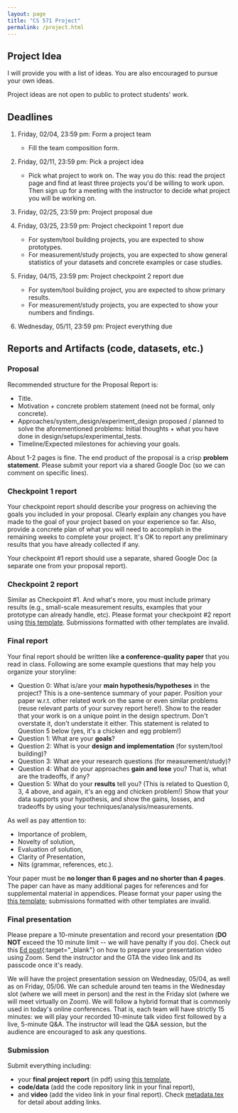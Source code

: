 ```yaml
---
layout: page
title: "CS 571 Project"
permalink: /project.html
---
```




## Project Idea

I will provide you with a list of ideas. You are also encouraged to
pursue your own ideas.

Project ideas are not open to public to protect students' work.  



## Deadlines

1. Friday, 02/04, 23:59 pm: Form a project team
	
	* Fill the team composition form.

2. Friday, 02/11, 23:59 pm: Pick a project idea
	
	* Pick what project to work on. The way you do this: read the project page and find at least three projects you'd be willing to work upon. Then sign up for a meeting with the instructor to decide what project you will be working on. 

3. Friday, 02/25, 23:59 pm: Project proposal due
	

4. Friday, 03/25, 23:59 pm: Project checkpoint 1 report due
	
	* For system/tool building projects, you are expected to show prototypes.
	* For measurement/study projects, you are expected to show general statistics of your datasets and concrete examples or case studies.

5. Friday, 04/15, 23:59 pm: Project checkpoint 2 report due

	* For system/tool building project, you are expected to show primary results.
	* For measurement/study projects, you are expected to show your numbers and findings.

6. Wednesday, 05/11, 23:59 pm: Project everything due


## Reports and Artifacts (code, datasets, etc.)

### Proposal

Recommended structure for the Proposal Report is:

* Title.
* Motivation + concrete problem statement (need not be formal, only concrete).
* Approaches/system_design/experiment_design proposed / planned to solve the aforementioned
problems: Initial thoughts + what you have done in design/setups/experimental_tests.
* Timeline/Expected milestones for achieving your goals.


About 1-2 pages is fine.
The end product of the proposal is a crisp **problem statement**. Please
submit your report via a shared Google Doc (so we can comment on
specific lines). 


### Checkpoint 1 report

Your checkpoint report should describe your progress on achieving the
goals you included in your proposal. Clearly explain any changes you
have made to the goal of your project based on your experience so
far. Also, provide a concrete plan of what you will need to
accomplish in the remaining weeks to complete your project. It's OK
to report any preliminary results that you have already collected if any. 

Your checkpoint #1 report should use a separate, shared Google Doc (a
separate one from your proposal report). 


### Checkpoint 2 report

Similar as Checkpoint #1. And what's more, you must include primary
results (e.g., small-scale measurement results, examples that your
prototype can already handle, etc). Please format your checkpoint #2
report using [this template](https://github.com/tddg/cs571_report_latex_template). 
Submissions formatted with other templates are invalid. 


### Final report

Your final report should be written like **a conference-quality paper** 
that you read in class. 
Following are some example questions that may help you organize your storyline:

* Question 0: What is/are your **main hypothesis/hypotheses** in the project? This is a one-sentence summary of your paper. Position your paper w.r.t. other related work on the same or even similar problems (reuse relevant parts of your survey report here!). Show to the reader that your work is on a unique point in the design spectrum. Don't overstate it, don't understate it either. This statement is related to Question 5 below (yes, it's a chicken and egg problem!)
* Question 1: What are your **goals**?
* Question 2: What is your **design and implementation** (for system/tool building)?
* Question 3: What are your research questions (for measurement/study)?
* Question 4: What do your approaches **gain and lose** you? That is, what are the tradeoffs, if any?
* Question 5: What do your **results** tell you? (This is related to Question 0, 3, 4 above, and again, it's an egg and chicken problem!) Show that your data supports your hypothesis, and show the gains, losses, and tradeoffs by using your techniques/analysis/measurements.

As well as pay attention to:

* Importance of problem,
* Novelty of solution,
* Evaluation of solution,
* Clarity of Presentation,
* Nits (grammar, references, etc.).

Your paper must be **no longer than 6 pages and no shorter than 4 pages**. The paper
can have as many additional pages for references and for supplemental material 
in appendices. 
Please format your paper using the [this template](https://github.com/tddg/cs571_report_latex_template); submissions formatted with other templates are invalid.



### Final presentation

Please prepare a 10-minute presentation and record your presentation (**DO NOT** exceed the 10 minute limit -- we will have penalty if you do). Check out this [Ed post](https://edstem.org/us/courses/16157/discussion/1411792){:target="\_blank"} on how to prepare your presentation video using Zoom. 
Send the instructor and the GTA the video link and its passcode once it's ready. 

We will have the project presentation session on Wednesday, 05/04, as
well as on Friday, 05/06.  We can schedule around ten teams in the
Wednesday slot (where we will meet in person) and the rest in the
Friday slot (where we will meet virtually on Zoom). 
We will follow a hybrid format that is commonly used in today's
online conferences.
That is, each team will have strictly 15 minutes: we will play your
recorded 10-minute talk video first followed by a live, 5-minute Q&A.
The instructor will lead the Q&A session, but the audience are
encouraged to ask any questions. 



### Submission

Submit everything including: 

* your **final project report** (in pdf) using [this template](https://github.com/tddg/cs571_report_latex_template), 
* **code/data** (add the code repository link in your final report), 
* and **video** (add the video link in your final report). Check [metadata.tex](https://github.com/tddg/cs571_report_latex_template/blob/main/metadata.tex) for detail about adding links.


